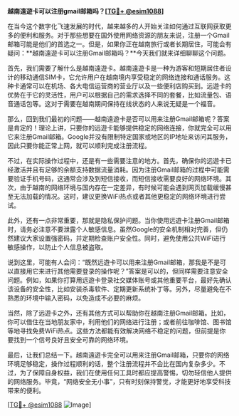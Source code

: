 **越南遠遊卡可以注册gmail邮箱吗？[[TG💪+ @esim1088](https://t.me/s/esim1088)]**

在当今这个数字化飞速发展的时代，越来越多的人开始关注如何通过互联网获取更多的便利和服务。对于那些想要在国外使用网络资源的朋友来说，注册一个Gmail邮箱可能是他们的首选之一。但是，如果你正在越南旅行或者长期居住，可能会有疑问：**越南遠遊卡可以注册Gmail邮箱吗？**今天我们就来详细聊聊这个问题。

首先，我们需要了解什么是越南遠遊卡。越南遠遊卡是一种为游客和短期居住者设计的移动通信SIM卡，它允许用户在越南境内享受稳定的网络连接和通话服务。这种卡通常可以在机场、各大电信运营商的营业厅以及一些便利店购买到。远遊卡的优势在于它的灵活性，用户可以根据自己的需求选择不同的套餐，比如流量包、语音通话包等。这对于需要在越南期间保持在线状态的人来说无疑是一个福音。

那么，回到我们最初的问题——越南遠遊卡是否可以用来注册Gmail邮箱呢？答案是肯定的！理论上讲，只要你的远遊卡能够提供稳定的网络连接，你就完全可以用它来注册Gmail邮箱。Google并没有限制特定国家或地区的IP地址来访问其服务，因此只要你能正常上网，就可以顺利完成注册流程。

不过，在实际操作过程中，还是有一些需要注意的地方。首先，确保你的远遊卡已经激活并且有足够的余额支持数据流量消耗。因为注册Gmail邮箱的过程中可能需要验证手机号码，这通常会涉及到短信接收，而短信接收需要良好的网络环境。其次，由于越南的网络环境与国内存在一定差异，有时候可能会遇到网页加载缓慢甚至无法加载的情况。这时，建议更换WiFi热点或者其他更稳定的网络环境进行尝试。

此外，还有一点非常重要，那就是隐私保护问题。当你使用远遊卡注册Gmail邮箱时，请务必注意不要泄露个人敏感信息。虽然Google的安全机制相对完善，但仍然建议大家设置强密码，并定期检查账户安全性。同时，避免使用公共WiFi进行敏感操作，以防止个人信息被盗取。

说到这里，可能有人会问：“既然远遊卡可以用来注册Gmail邮箱，那我是不是可以直接用它来进行其他需要登录的操作呢？”答案是可以的，但同样需要注意安全问题。例如，如果你打算用远遊卡登录社交媒体账号或其他重要平台，最好先确认该设备的安全性，比如安装杀毒软件、定期更新系统补丁等。另外，尽量避免在不熟悉的环境中输入密码，以免造成不必要的麻烦。

当然，除了远遊卡之外，还有其他方式可以帮助你在越南注册Gmail邮箱。比如，你可以借住在当地朋友家中，利用他们的网络进行注册；或者前往咖啡馆、图书馆等地寻找免费WiFi热点。这些方法都能有效解决网络不稳定的问题，但前提是你要找到一个信号良好且安全可靠的网络环境。

最后，让我们总结一下。越南遠遊卡完全可以用来注册Gmail邮箱，只要你的网络环境足够稳定，操作过程顺利的话，整个注册流程并不会比在国内复杂多少。不过，为了保障自身权益，我们在使用任何工具时都应提高警惕，切勿轻信他人提供的网络服务。毕竟，“网络安全无小事”，只有时刻保持警觉，才能更好地享受科技带来的便利。

[[TG💪+ @esim1088](https://t.me/s/esim1088) ![Image](https://i.postimg.cc/4NQfJmqS/Snipaste-2025-05-13-00-14-12.png)]